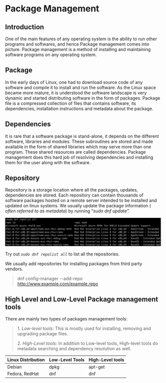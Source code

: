 # Package Management
## Introduction 

One of the main features of any operating system is the ability to run other programs and softwares, and hence Package management comes into picture. Package management is a method of installing and maintaining software programs on any operating system.

## Package

In the early days of Linux, one had to download source code of any software and compile it to install and run the software. As the Linux space became more mature, it is  understood the software landscape is very dynamic and started distributing software in the form of packages. Package file is a compressed collection of files that contains software, its dependencies, installation instructions and metadata about the package.

## Dependencies

It is rare that a software package is stand-alone, it depends on the different software, libraries and modules. These subroutines are stored and made available in the form of shared libraries which may serve more than one program. These shared resources are called dependencies. Package management does this hard job of resolving dependencies and installing them for the user along with the software.

## Repository

Repository is a storage location where all the packages, updates, dependencies are stored. Each repository can contain thousands of software packages hosted on a remote server intended to be installed and updated on linux systems. We usually update the package information ( *often referred to as metadata*) by running “*sudo dnf update”.*

![](images/image29.png)

Try out *`sudo dnf repolist all`* to list all the repositories.

We usually add repositories for installing packages from third party vendors.

> dnf config-manager --add-repo http://www.example.com/example.repo

## High Level and Low-Level Package management tools

There are mainly two types of packages management tools:

> 1\. *Low-level tools*: This is mostly used for installing, removing and upgrading package files.
> 
> 2\. *High-Level tools*: In addition to Low-level tools, High-level tools do metadata searching and dependency resolution as well.

| Linux Distribution | Low-Level Tools | High-Level tools |
| --- | --- | --- |
| Debian | dpkg | apt-get |
| Fedora, RedHat | dnf | dnf |

